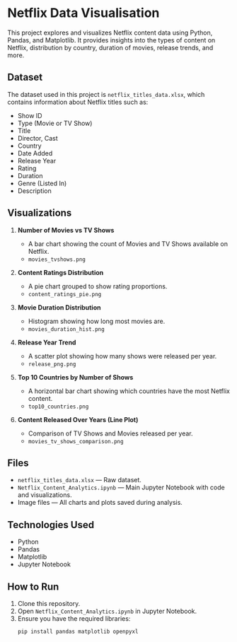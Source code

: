 # Netflix Data Visualisation

This project explores and visualizes Netflix content data using Python, Pandas, and Matplotlib. It provides insights into the types of content on Netflix, distribution by country, duration of movies, release trends, and more.

## Dataset

The dataset used in this project is `netflix_titles_data.xlsx`, which contains information about Netflix titles such as:
- Show ID
- Type (Movie or TV Show)
- Title
- Director, Cast
- Country
- Date Added
- Release Year
- Rating
- Duration
- Genre (Listed In)
- Description

## Visualizations

1. **Number of Movies vs TV Shows**
   - A bar chart showing the count of Movies and TV Shows available on Netflix.
   -  `movies_tvshows.png`

2. **Content Ratings Distribution**
   - A pie chart grouped to show rating proportions.
   -  `content_ratings_pie.png`

3. **Movie Duration Distribution**
   - Histogram showing how long most movies are.
   -  `movies_duration_hist.png`

4. **Release Year Trend**
   - A scatter plot showing how many shows were released per year.
   -  `release_png.png`

5. **Top 10 Countries by Number of Shows**
   - A horizontal bar chart showing which countries have the most Netflix content.
   -  `top10_countries.png`

6. **Content Released Over Years (Line Plot)**
   - Comparison of TV Shows and Movies released per year.
   -  `movies_tv_shows_comparison.png`

##  Files

- `netflix_titles_data.xlsx` — Raw dataset.
- `Netflix_Content_Analytics.ipynb` — Main Jupyter Notebook with code and visualizations.
- Image files — All charts and plots saved during analysis.

##  Technologies Used

- Python
- Pandas
- Matplotlib
- Jupyter Notebook

##  How to Run

1. Clone this repository.
2. Open `Netflix_Content_Analytics.ipynb` in Jupyter Notebook.
3. Ensure you have the required libraries:
   ```bash
   pip install pandas matplotlib openpyxl
